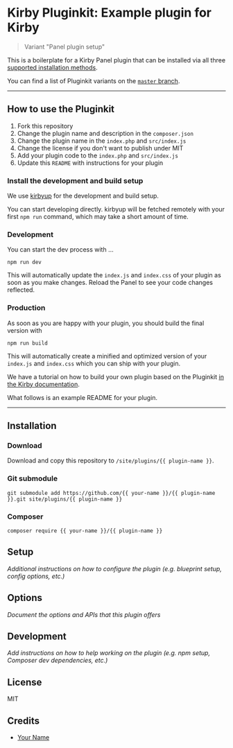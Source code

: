 # Kirby Pluginkit: Example plugin for Kirby

> Variant "Panel plugin setup"

This is a boilerplate for a Kirby Panel plugin that can be installed via all three [supported installation methods](https://getkirby.com/docs/guide/plugins/plugin-setup-basic#the-three-plugin-installation-methods).

You can find a list of Pluginkit variants on the [`master` branch](https://github.com/getkirby/pluginkit/tree/master).

****

## How to use the Pluginkit

1. Fork this repository
2. Change the plugin name and description in the `composer.json`
3. Change the plugin name in the `index.php` and `src/index.js`
4. Change the license if you don't want to publish under MIT
5. Add your plugin code to the `index.php` and `src/index.js`
6. Update this `README` with instructions for your plugin

### Install the development and build setup

We use [kirbyup](https://github.com/johannschopplich/kirbyup) for the development and build setup.

You can start developing directly. kirbyup will be fetched remotely with your first `npm run` command, which may take a short amount of time.

### Development

You can start the dev process with …

```
npm run dev
```

This will automatically update the `index.js` and `index.css` of your plugin as soon as you make changes.
Reload the Panel to see your code changes reflected.

### Production

As soon as you are happy with your plugin, you should build the final version with

```
npm run build
```

This will automatically create a minified and optimized version of your `index.js` and `index.css`
which you can ship with your plugin.

We have a tutorial on how to build your own plugin based on the Pluginkit [in the Kirby documentation](https://getkirby.com/docs/guide/plugins/plugin-setup-basic).

What follows is an example README for your plugin.

****

## Installation

### Download

Download and copy this repository to `/site/plugins/{{ plugin-name }}`.

### Git submodule

```
git submodule add https://github.com/{{ your-name }}/{{ plugin-name }}.git site/plugins/{{ plugin-name }}
```

### Composer

```
composer require {{ your-name }}/{{ plugin-name }}
```

## Setup

*Additional instructions on how to configure the plugin (e.g. blueprint setup, config options, etc.)*

## Options

*Document the options and APIs that this plugin offers*

## Development

*Add instructions on how to help working on the plugin (e.g. npm setup, Composer dev dependencies, etc.)*

## License

MIT

## Credits

- [Your Name](https://github.com/ghost)
